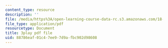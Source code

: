 ```yaml
---
content_type: resource
description: ''
file: /media/https%3A/open-learning-course-data-rc.s3.amazonaws.com/18-404j-theory-of-computation-fall-2020/88786eaf01c47ee97d9afbc902d98608_N32bnUliSzo.pdf
file_type: application/pdf
resourcetype: Document
title: 3play pdf file
uid: 88786eaf-01c4-7ee9-7d9a-fbc902d98608
---
```


